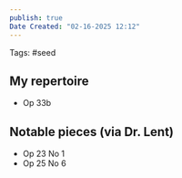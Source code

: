 ```yaml
---
publish: true
Date Created: "02-16-2025 12:12"
---
```

Tags: #seed 
## My repertoire
- Op 33b

## Notable pieces (via Dr. Lent)
- Op 23 No 1
- Op 25 No 6
